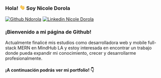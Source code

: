### Hola! <img src="https://raw.githubusercontent.com/parth-27/parth-27/master/Hi.gif" width="18px"> Soy Nicole Dorola
[![Github Ndorola](https://img.shields.io/badge/-Github-000?style=flat&logo=Github&logoColor=white)](https://github.com/Ndorola)
[![Linkedin Nicole Dorola](https://img.shields.io/badge/-LinkedIn-blue?style=flat&logo=Linkedin&logoColor=white)](https://www.linkedin.com/in/nicoledorola/)

### ¡Bienvenido a mi página de Github!
Actualmente finalicé mis estudios como desarrolladora web y mobile full-stack MERN en MindHub LA y estoy interesada en encontrar un trabajo donde pueda expandir mi conocimiento, crecer y desarrollarme profesionalmente.
#### ¡A continuación podrás ver mi portfolio! 👇

<!--
**Ndorola/Ndorola** is a ✨ _special_ ✨ repository because its `README.md` (this file) appears on your GitHub profile.

Here are some ideas to get you started:

- 🔭 I’m currently working on ...
- 🌱 I’m currently learning ...
- 👯 I’m looking to collaborate on ...
- 🤔 I’m looking for help with ...
- 💬 Ask me about ...
- 📫 How to reach me: ...
- 😄 Pronouns: ...
- ⚡ Fun fact: ...
-->
